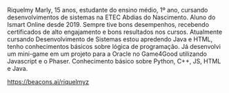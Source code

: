 Riquelmy Marly, 15 anos, estudante do ensino médio, 1º ano, cursando desenvolvimentos de sistemas na ETEC Abdias do Nascimento.
Aluno do Ismart Online desde 2019. Sempre tive bons desempenhos, recebendo certificados de alto engajamento e bons resultados nos cursos.
Atualmente cursando Desenvolvimento de Sistemas estou apredendo Java e HTML, tenho conhecimentos básicos sobre lógica de programação.
Já desenvolvi um mini-game em um projeto para a Oracle no Game4Good utilizando Javascript e o Phaser.
Conhecimento básico sobre Python, C++, JS, HTML e Java.

https://beacons.ai/riquelmyz
